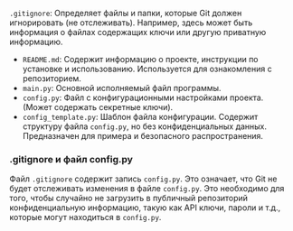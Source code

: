 `.gitignore`:  Определяет файлы и папки, которые Git должен игнорировать (не отслеживать). Например, здесь может быть информация о файлах содержащих ключи или другую приватную информацию.
*   `README.md`:  Содержит информацию о проекте, инструкции по установке и использованию.  Используется для ознакомления с репозиторием.
*   `main.py`:  Основной исполняемый файл программы.
*   `config.py`:  Файл с конфигурационными настройками проекта. (Может содержать секретные ключи).
*   `config_template.py`: Шаблон файла конфигурации.  Содержит структуру файла `config.py`, но без конфиденциальных данных.  Предназначен для примера и безопасного распространения.

### .gitignore и файл config.py
Файл `.gitignore` содержит запись `config.py`. Это означает, что Git не будет отслеживать изменения в файле `config.py`.  Это необходимо для того, чтобы случайно не загрузить в публичный репозиторий конфиденциальную информацию, такую как API ключи, пароли и т.д., которые могут находиться в `config.py`.
